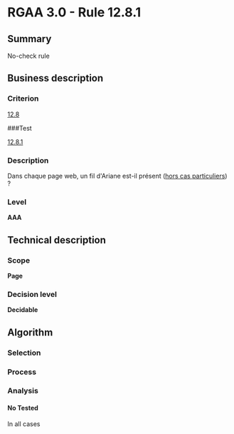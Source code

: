 # RGAA 3.0 -  Rule 12.8.1

## Summary

No-check rule

## Business description

### Criterion

[12.8](http://disic.github.io/rgaa_referentiel_en/RGAA3.0_Criteria_English_version_v1.html#crit-12-8)

###Test

[12.8.1](http://disic.github.io/rgaa_referentiel_en/RGAA3.0_Criteria_English_version_v1.html#test-12-8-1)

### Description

Dans chaque page web, un fil d'Ariane est-il pr&eacute;sent (<a href="http://references.modernisation.gouv.fr/referentiel-technique-0#cpCrit12-8" title="Cas particuliers pour le crit&egrave;re 12.8">hors cas particuliers</a>) ?

### Level

**AAA**

## Technical description

### Scope

**Page**

### Decision level

**Decidable**

## Algorithm

### Selection

### Process

### Analysis

#### No Tested 

In all cases




